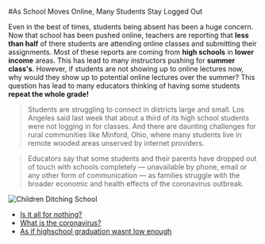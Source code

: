#As School Moves Online, Many Students Stay Logged Out

Even in the best of times, students being absent has been a huge concern. Now that school has been pushed online, teachers are reporting that **less than half** of there students are attending online classes and submitting their assignments. Most of these reports are coming from **high schools** in **lower income** areas. This has lead to many instructors pushing for **summer class's**. However, if students are not showing up to online lectures now, why would they show up to potential online lectures over the summer? This question has lead to many educators thinking of having some students **repeat the whole grade!**

>Students are struggling to connect in districts large and small. Los Angeles said last week that about a third of its high school students were not logging in for classes. And there are daunting challenges for rural communities like Minford, Ohio, where many students live in remote wooded areas unserved by internet providers.

>Educators say that some students and their parents have dropped out of touch with schools completely — unavailable by phone, email or any other form of communication — as families struggle with the broader economic and health effects of the coronavirus outbreak.

![Children Ditching School](https://cdn.vox-cdn.com/thumbor/OIehngqjuIDhZE2GSCDg_moJ3B8=/0x0:1200x800/920x613/filters:focal(504x304:696x496):format(webp)/cdn.vox-cdn.com/uploads/chorus_image/image/64489147/978462.0.jpg)

- [Is it all for nothing?](https://www.cnn.com/2020/04/07/health/school-closures-coronavirus-intl/index.html)
- [What is the coronavirus?](https://www.hopkinsmedicine.org/health/conditions-and-diseases/coronavirus)
- [As if highschool graduation wasnt low enough](https://nces.ed.gov/programs/coe/indicator_coi.asp)
